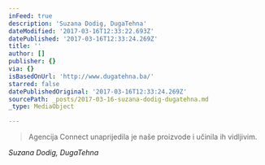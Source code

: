 ```yaml
---
inFeed: true
description: 'Suzana Dodig, DugaTehna'
dateModified: '2017-03-16T12:33:22.693Z'
datePublished: '2017-03-16T12:33:24.269Z'
title: ''
author: []
publisher: {}
via: {}
isBasedOnUrl: 'http://www.dugatehna.ba/'
starred: false
datePublishedOriginal: '2017-03-16T12:33:24.269Z'
sourcePath: _posts/2017-03-16-suzana-dodig-dugatehna.md
_type: MediaObject

---
```

> Agencija Connect unaprijedila je naše proizvode i učinila ih vidljivim.

_Suzana Dodig, DugaTehna_